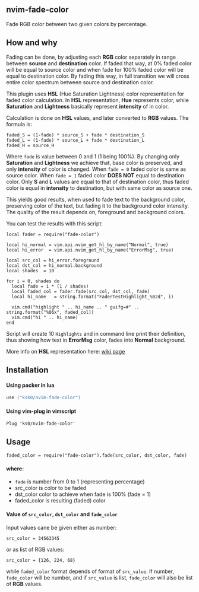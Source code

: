 ## nvim-fade-color
Fade RGB color between two given colors by percentage.


## How and why
Fading can be done, by adjusting each **RGB** color separately in range between
**source** and **destination** color. If faded that way, at 0% faded color will
be equal to source color and when fade for 100% faded color will be equal
to destination color. By fading this way, in full transition we will cross
entire color spectrum between source and destination color.

This plugin uses **HSL** (Hue Saturation Lightness) color representation for
faded color calculation. In **HSL** representation, **Hue** represents color,
while **Saturation** and **Lightness** basically represent **intensity** of
in color.

Calculation is done on **HSL** values, and later converted to **RGB** values.
The formula is:
```
faded_S = (1-fade) * source_S + fade * destination_S
faded_L = (1-fade) * source_L + fade * destination_L
faded_H = source_H
```
Where `fade` is value between 0 and 1 (1 being 100%). By changing only
**Saturation** and **Lightness** we achieve that, base color is preserved,
and only **intensity** of color is changed. When `fade = 0` faded color is
same as source color. When `fade = 1` faded color **DOES NOT** equal to
destination color. Only **S** and **L** values are equal to that of
destination color, thus faded color is equal in **intensity** to destination,
but with same color as source one.

This yields good results, when used to fade text to the background color,
preserving color of the text, but fading it to the background color intensity.
The quality of the result depends on, foreground and background colors.

You can test the results with this script:
```
local fader = require("fade-color")

local hi_normal = vim.api.nvim_get_hl_by_name("Normal", true)
local hi_error  = vim.api.nvim_get_hl_by_name("ErrorMsg", true)

local src_col = hi_error.foreground
local dst_col = hi_normal.background
local shades  = 10

for i = 0, shades do
  local fade = i * (1 / shades)
  local faded_col = fader.fade(src_col, dst_col, fade)
  local hi_name   = string.format("FaderTestHighlight_%02d", i)

  vim.cmd("highlight " .. hi_name .. " guifg=#" .. string.format("%06x", faded_col))
  vim.cmd("hi " .. hi_name)
end
```
Script will create 10 `Highlights` and in command line print their definition,
thus showing how text in **ErrorMsg** color, fades into **Normal** background.

More info on **HSL** representation here: [wiki page](https://en.wikipedia.org/wiki/HSL_and_HSV)


## Installation

#### Using packer in lua
```lua
use ("ksk0/nvim-fade-color")
```
#### Using vim-plug in vimscript
```
Plug 'ks0/nvim-fade-color'
```


## Usage
```
faded_color = require("fade-color").fade(src_color, dst_color, fade)
```

#### where:

- `fade` is number from 0 to 1 (representing percentage)
- src_color is color to be faded
- dst_color color to achieve when fade is 100% (fade = 1)
- faded_color is resulting (faded) color

#### Value of `src_color`, `dst_color` and `fade_color`

Input values cane be given either as number:
```
src_color = 34563345
```
or as list of RGB values:
```
src_color = {126, 224, 68}
```
while `faded_color` format depends of format of `src_value`. If number,
`fade_color` will be number, and if `src_value` is list, `fade_color`
will also be list of **RGB** values.
